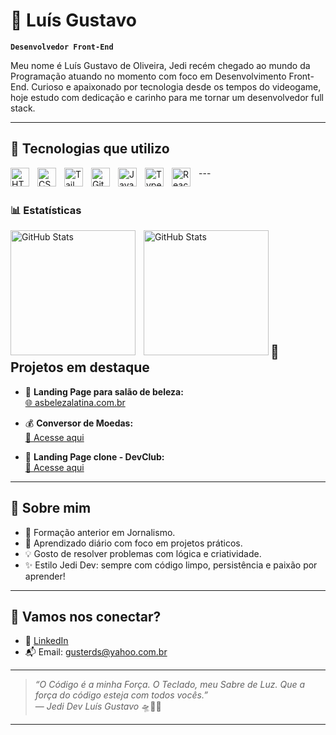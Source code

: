 <h1>🤖 Luís Gustavo</h1>

**`Desenvolvedor Front-End`**

Meu nome é Luís Gustavo de Oliveira, Jedi recém chegado ao mundo da Programação atuando no momento com foco em Desenvolvimento Front-End. Curioso e apaixonado por tecnologia desde os tempos do videogame, hoje estudo com dedicação e carinho para me tornar um desenvolvedor full stack.

---

## 🧰 Tecnologias que utilizo

<img 
    align="left" 
    alt="HTML"
    title="HTML" 
    width="30px" 
    style="padding-right: 10px;" 
    src="https://cdn.jsdelivr.net/gh/devicons/devicon@latest/icons/html5/html5-original.svg" 
/>
<img 
    align="left" 
    alt="CSS" 
    title="CSS"
    width="30px" 
    style="padding-right: 10px;" 
    src="https://cdn.jsdelivr.net/gh/devicons/devicon@latest/icons/css3/css3-original.svg" 
/>
<img 
    align="left" 
    alt="Tailwind" 
    title="Tailwind"
    width="30px" 
    style="padding-right: 10px;" 
    src="https://cdn.jsdelivr.net/gh/devicons/devicon@latest/icons/tailwindcss/tailwindcss-original.svg" 
/>
<img 
    align="left" 
    alt="Git" 
    title="Git"
    width="30px" 
    style="padding-right: 10px;" 
    src="https://cdn.jsdelivr.net/gh/devicons/devicon@latest/icons/git/git-original.svg" 
/>
<img 
    align="left" 
    alt="JavaScript" 
    title="JavaScript"
    width="30px" 
    style="padding-right: 10px;" 
    src="https://cdn.jsdelivr.net/gh/devicons/devicon@latest/icons/javascript/javascript-original.svg" 
/>
<img 
    align="left" 
    alt="TypeScript"
    title="TypeScript" 
    width="30px" 
    style="padding-right: 10px;" 
    src="https://cdn.jsdelivr.net/gh/devicons/devicon@latest/icons/typescript/typescript-original.svg" 
/>
<img 
    align="left" 
    alt="React"
    title="React" 
    width="30px" 
    style="padding-right: 10px;" 
    src="https://cdn.jsdelivr.net/gh/devicons/devicon@latest/icons/react/react-original.svg" 
/>
</p>
---
<br>
<br>

### 📊 Estatísticas

<p>
  <img 
    align="left" 
    alt="GitHub Stats" 
    height="200" 
    style="padding-right: 10px;" 
    src="https://github-readme-stats.vercel.app/api?username=LGustavo2611&show_icons=true&theme=tokyonight&include_all_commits=true&locale=pt-br" 
  />
<img 
      align="left" 
      alt="GitHub Stats" 
      height="200" 
      src="https://github-readme-stats.vercel.app/api/top-langs/?username=LGustavo2611&theme=tokyonight&layout=compact&custom_title=Tecnologias&langs_count=9" 
  />
</p>

<br>
<br>
<br>
<br>
<br>
<br>
<br>
<br>
<br>

## 🚀 Projetos em destaque

- 💅 **Landing Page para salão de beleza:**  
  [🌐 asbelezalatina.com.br](https://asbelezalatina.com.br)

- 💰 **Conversor de Moedas:**  
  [🔗 Acesse aqui](https://lgustavo2611.github.io/conversor-de-moedas/)

- 📄 **Landing Page clone - DevClub:**  
  [🔗 Acesse aqui](https://lgustavo2611.github.io/devclub-landing-page/)

---

## 📖 Sobre mim

- 📰 Formação anterior em Jornalismo.
- 🎯 Aprendizado diário com foco em projetos práticos.
- 💡 Gosto de resolver problemas com lógica e criatividade.
- ✨ Estilo Jedi Dev: sempre com código limpo, persistência e paixão por aprender!

---

## 🤝 Vamos nos conectar?

- 💼 [LinkedIn](https://www.linkedin.com/in/lgustavodeoliveira/)
- 📬 Email: gusterds@yahoo.com.br

---

> *“O Código é a minha Força. O Teclado, meu Sabre de Luz. Que a força do código esteja com todos vocês.”*  
> — *Jedi Dev Luís Gustavo* 🛸🤖✨

---
